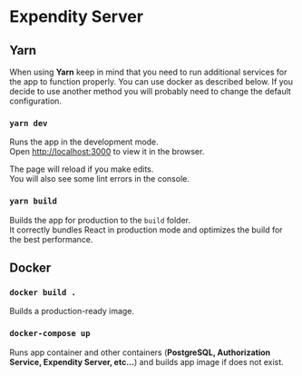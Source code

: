 # Expendity Server

## Yarn

When using **Yarn** keep in mind that you need to run additional services for the app to function properly. You can use docker as described below. If you decide to use another method you will probably need to change the default configuration.

### `yarn dev`

Runs the app in the development mode.<br />
Open [http://localhost:3000](http://localhost:3000) to view it in the browser.

The page will reload if you make edits.<br />
You will also see some lint errors in the console.

### `yarn build`

Builds the app for production to the `build` folder.<br /> It correctly bundles
React in production mode and optimizes the build for the best performance.

## Docker

### `docker build .`

Builds a production-ready image.

### `docker-compose up`

Runs app container and other containers (**PostgreSQL, Authorization Service, Expendity Server, etc...**) and builds app image if does not exist.
